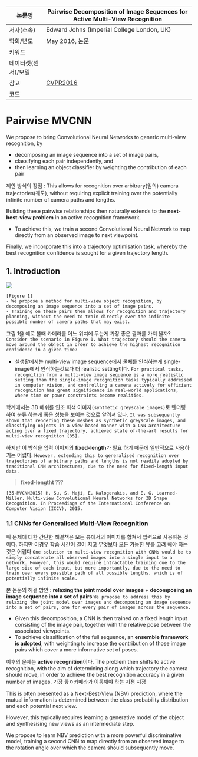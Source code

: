 | 논문명 | Pairwise Decomposition of Image Sequences for Active Multi-View Recognition |
| --- | --- |
| 저자\(소속\) | Edward Johns (Imperial College London, UK) |
| 학회/년도 | May 2016, [논문](https://arxiv.org/abs/1605.08359) |
| 키워드 |  |
| 데이터셋(센서)/모델 |  |
| 참고 |[CVPR2016](https://www.youtube.com/watch?v=7Bw0HGlidtg)  |
| 코드 |  |


# Pairwise MVCNN

We propose to bring Convolutional Neural Networks to generic multi-view recognition, by 
- decomposing an image sequence into a set of image pairs, 
- classifying each pair independently, and 
- then learning an object classifier by weighting the contribution of each pair

제안 방식의 장점 : This allows for recognition over arbitrary(임의) camera trajectories(궤도), without requiring explicit training over the potentially infinite number of camera paths and lengths. 

Building these pairwise relationships then naturally extends to the **next-best-view problem** in an active recognition framework. 
- To achieve this, we train a second Convolutional Neural Network to map directly from an observed image to next viewpoint.

Finally, we incorporate this into a trajectory optimisation task, whereby the best recognition confidence is sought for
a given trajectory length.

## 1. Introduction

![](https://i.imgur.com/hsqKgpl.png)
```
[Figure 1]
- We propose a method for multi-view object recognition, by decomposing an image sequence into a set of image pairs. 
- Training on these pairs then allows for recognition and trajectory planning, without the need to train directly over the infinite possible number of camera paths that may exist.
```

그림 1을 예로 볼때 카메라를 어느 위치에 두는게 가장 좋은 결과를 가져 올까? `Consider the scenario in Figure 1. What trajectory should the camera move around the object in order to achieve the highest recognition confidence in a given time?`
- 실생활에서는 multi-view image sequence에서 물체를 인식하는게 single-image에서 인식하는것보다 더 realistic setting이다. `For practical tasks, recognition from a multi-view image sequence is a more realistic setting than the single-image recognition tasks typically addressed in computer vision, and controlling a camera actively for efficient recognition has great significance in real-world applications, where time or power constraints become realities. `

학계에서는 3D 메쉬를 인조 회색 이미지`(synthetic greyscale images)`로 렌더링 하여 분류 하는게 좋은 성능을 보이는 것으로 알려져 있다. `It was subsequently shown that rendering these meshes as synthetic greyscale images, and classifying objects in a view-based manner with a CNN architecture acting over a fixed trajectory, achieved state of-the-art results for multi-view recognition [35].`

하지만 이 방식을 입력 이미지의 **fixed-length**가 필요 하기 때문에 일반적으로 사용하기는 어렵다. `However, extending this to generalised recognition over trajectories of arbitrary paths and lengths is not readily adopted by traditional CNN architectures, due to the need for fixed-length input data.`

>  **fixed-lengtht** ???

```
[35-MVCNN2015] H. Su, S. Maji, E. Kalogerakis, and E. G. Learned-Miller. Multi-view Convolutional Neural Networks for 3D Shape Recognition. In Proceedings of the International Conference on Computer Vision (ICCV), 2015.
```

### 1.1 CNNs for Generalised Multi-View Recognition

위 문제에 대한 간단한 해결책은 모든 뷰에서의 이미지를 합쳐서 입력으로 사용하는 것이다. 하지만 이경우 학습 시간이 길어 지고 무엇보다 모든 가능한 뷰를 고려 해야 하는것은 어렵다 `One solution to multi-view recognition with CNNs would be to simply concatenate all observed images into a single input to a network. However, this would require intractable training due to the large size of each input, but more importantly, due to the need to train over every possible path of all possible lengths, which is of potentially infinite scale. `

본 논문의 해결 방안 : **relaxing the joint model over images** + **decomposing an image sequence into a set of pairs** `We propose to address this by relaxing the joint model over images and decomposing an image sequence into a set of pairs, one for every pair of images across the sequence.`
- Given this decomposition, a CNN is then trained on a fixed length input consisting of the image pair, together with the relative pose between the associated viewpoints. 
- To achieve classification of the full sequence, an **ensemble framework is adopted**, with weighting to increase the contribution of those image pairs which cover a more informative set of poses.

이후의 문제는 **active recognition**이다. The problem then shifts to active recognition, with the aim of determining along which trajectory the camera should move, in order to achieve the best recognition accuracy in a given number of images. 
가장 좋ㅇ카메라가 이동해야 하는 지점 지정 


This is often presented as a Next-Best-View (NBV) prediction, where the mutual information is determined between the class probability distribution and each potential next view. 

However, this typically requires learning a generative model of the object and synthesising new views as an intermediate step. 

We propose to learn NBV prediction with a more powerful discriminative model, training a second CNN to map directly from an observed image to the rotation angle over which the camera should subsequently move.



<!--stackedit_data:
eyJoaXN0b3J5IjpbODEzMTQ4MTZdfQ==
-->
